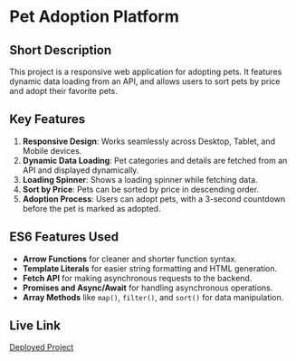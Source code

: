 # Pet Adoption Platform

## Short Description
This project is a responsive web application for adopting pets. It features dynamic data loading from an API, and allows users to sort pets by price and adopt their favorite pets.

## Key Features
1. **Responsive Design**: Works seamlessly across Desktop, Tablet, and Mobile devices.
2. **Dynamic Data Loading**: Pet categories and details are fetched from an API and displayed dynamically.
3. **Loading Spinner**: Shows a loading spinner while fetching data.
4. **Sort by Price**: Pets can be sorted by price in descending order.
5. **Adoption Process**: Users can adopt pets, with a 3-second countdown before the pet is marked as adopted.

## ES6 Features Used
- **Arrow Functions** for cleaner and shorter function syntax.
- **Template Literals** for easier string formatting and HTML generation.
- **Fetch API** for making asynchronous requests to the backend.
- **Promises and Async/Await** for handling asynchronous operations.
- **Array Methods** like `map()`, `filter()`, and `sort()` for data manipulation.

## Live Link
[Deployed Project](https://your-live-link.com)